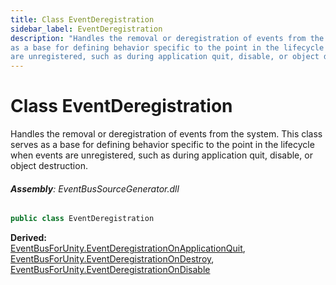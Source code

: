 ```yaml
---
title: Class EventDeregistration
sidebar_label: EventDeregistration
description: "Handles the removal or deregistration of events from the system. This class serves
as a base for defining behavior specific to the point in the lifecycle when events
are unregistered, such as during application quit, disable, or object destruction."
---
```

# Class EventDeregistration
Handles the removal or deregistration of events from the system. This class serves
as a base for defining behavior specific to the point in the lifecycle when events
are unregistered, such as during application quit, disable, or object destruction.

###### **Assembly**: EventBusSourceGenerator.dll

```csharp title="Declaration"
public class EventDeregistration
```
**Derived:**  
[EventBusForUnity.EventDeregistrationOnApplicationQuit](../EventBusForUnity/EventDeregistrationOnApplicationQuit), [EventBusForUnity.EventDeregistrationOnDestroy](../EventBusForUnity/EventDeregistrationOnDestroy), [EventBusForUnity.EventDeregistrationOnDisable](../EventBusForUnity/EventDeregistrationOnDisable)

